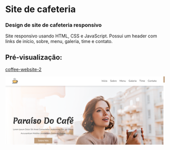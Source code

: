 
# Site de cafeteria
### Design de site de cafeteria responsivo

 <p>Site responsivo usando HTML, CSS e JavaScript. Possui um header com links de início, sobre, menu, galeria, time e contato.</p>

## Pré-visualização:

[coffee-website-2](https://coffee-website-2.vercel.app/)

<div align="center"><img src="images/coffee-website.png" width=auto>
</div>

